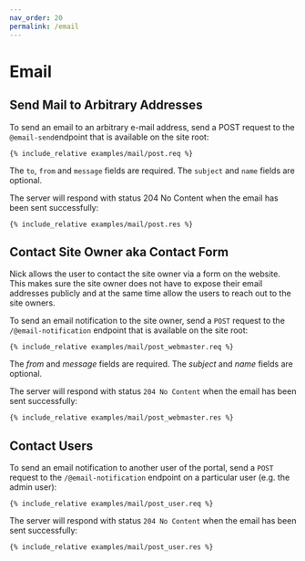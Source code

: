 ```yaml
---
nav_order: 20
permalink: /email
---
```


# Email

## Send Mail to Arbitrary Addresses

To send an email to an arbitrary e-mail address, send a POST request to the `@email-send`endpoint that is available on the site root:

```
{% include_relative examples/mail/post.req %}
```

The `to`, `from` and `message` fields are required. The `subject` and `name` fields are optional.

The server will respond with status 204 No Content when the email has been sent successfully:

```
{% include_relative examples/mail/post.res %}
```

## Contact Site Owner aka Contact Form

Nick allows the user to contact the site owner via a form on the website. This makes sure the site owner does not have to expose their email addresses publicly and at the same time allow the users to reach out to the site owners.

To send an email notification to the site owner, send a `POST` request to the `/@email-notification` endpoint that is available on the site root:

```
{% include_relative examples/mail/post_webmaster.req %}
```

The _from_ and _message_ fields are required. The _subject_ and _name_ fields are optional.

The server will respond with status `204 No Content` when the email has been sent successfully:

```
{% include_relative examples/mail/post_webmaster.res %}
```

## Contact Users

To send an email notification to another user of the portal, send a `POST` request to the `/@email-notification` endpoint on a particular user (e.g. the admin user):

```
{% include_relative examples/mail/post_user.req %}
```

The server will respond with status `204 No Content` when the email has been sent successfully:

```
{% include_relative examples/mail/post_user.res %}
```
